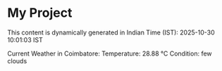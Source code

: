 # My Project

This content is dynamically generated in Indian Time (IST): 2025-10-30 10:01:03 IST


Current Weather in Coimbatore:
Temperature: 28.88 °C
Condition: few clouds
